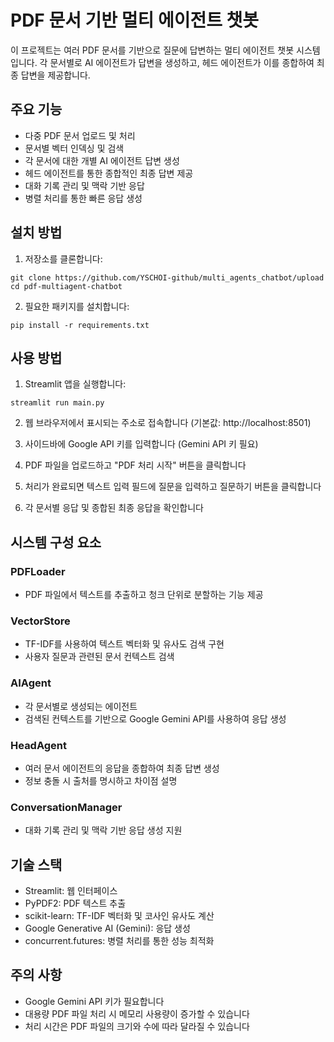 # PDF 문서 기반 멀티 에이전트 챗봇

이 프로젝트는 여러 PDF 문서를 기반으로 질문에 답변하는 멀티 에이전트 챗봇 시스템입니다. 각 문서별로 AI 에이전트가 답변을 생성하고, 헤드 에이전트가 이를 종합하여 최종 답변을 제공합니다.

## 주요 기능

- 다중 PDF 문서 업로드 및 처리
- 문서별 벡터 인덱싱 및 검색
- 각 문서에 대한 개별 AI 에이전트 답변 생성
- 헤드 에이전트를 통한 종합적인 최종 답변 제공
- 대화 기록 관리 및 맥락 기반 응답
- 병렬 처리를 통한 빠른 응답 생성

## 설치 방법

1. 저장소를 클론합니다:
```
git clone https://github.com/YSCHOI-github/multi_agents_chatbot/upload
cd pdf-multiagent-chatbot
```

2. 필요한 패키지를 설치합니다:
```
pip install -r requirements.txt
```

## 사용 방법

1. Streamlit 앱을 실행합니다:
```
streamlit run main.py
```

2. 웹 브라우저에서 표시되는 주소로 접속합니다 (기본값: http://localhost:8501)

3. 사이드바에 Google API 키를 입력합니다 (Gemini API 키 필요)

4. PDF 파일을 업로드하고 "PDF 처리 시작" 버튼을 클릭합니다

5. 처리가 완료되면 텍스트 입력 필드에 질문을 입력하고 질문하기 버튼을 클릭합니다

6. 각 문서별 응답 및 종합된 최종 응답을 확인합니다

## 시스템 구성 요소

### PDFLoader
- PDF 파일에서 텍스트를 추출하고 청크 단위로 분할하는 기능 제공

### VectorStore
- TF-IDF를 사용하여 텍스트 벡터화 및 유사도 검색 구현
- 사용자 질문과 관련된 문서 컨텍스트 검색

### AIAgent
- 각 문서별로 생성되는 에이전트
- 검색된 컨텍스트를 기반으로 Google Gemini API를 사용하여 응답 생성

### HeadAgent
- 여러 문서 에이전트의 응답을 종합하여 최종 답변 생성
- 정보 충돌 시 출처를 명시하고 차이점 설명

### ConversationManager
- 대화 기록 관리 및 맥락 기반 응답 생성 지원

## 기술 스택

- Streamlit: 웹 인터페이스
- PyPDF2: PDF 텍스트 추출
- scikit-learn: TF-IDF 벡터화 및 코사인 유사도 계산
- Google Generative AI (Gemini): 응답 생성
- concurrent.futures: 병렬 처리를 통한 성능 최적화

## 주의 사항

- Google Gemini API 키가 필요합니다
- 대용량 PDF 파일 처리 시 메모리 사용량이 증가할 수 있습니다
- 처리 시간은 PDF 파일의 크기와 수에 따라 달라질 수 있습니다